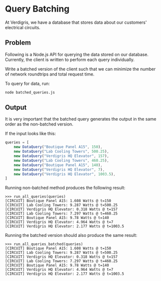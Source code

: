 # Query Batching

At Verdigris, we have a database that stores data about our customers' electrical
circuits.

## Problem

Following is a Node.js API for querying the data stored on our database. Currently, the client is written to perform each query individually.

Write a batched version of the client such that we can minimize the number of network roundtrips and total request time.

To query for data, run:

```bash
node batched_queries.js
```

## Output

It is very important that the batched query generates the output in the same order as the non-batched version.

If the input looks like this:

```javascript
queries = [
    new DataQuery("Boutique Panel A15", 150),
    new DataQuery("Lab Cooling Towers", 500.25),
    new DataQuery("Verdigris HQ Elevator", 157),
    new DataQuery("Lab Cooling Towers", 460.25),
    new DataQuery("Boutique Panel A15", 140),
    new DataQuery("Verdigris HQ Elevator", 7),
    new DataQuery("Verdigris HQ Elevator", 1003.5),
]
```

Running non-batched method produces the following result:

```
>>> run_all_queries(queries)
[CIRCUIT] Boutique Panel A15: 1.608 Watts @ t=150
[CIRCUIT] Lab Cooling Towers: 9.287 Watts @ t=500.25
[CIRCUIT] Verdigris HQ Elevator: 0.318 Watts @ t=157
[CIRCUIT] Lab Cooling Towers: 7.297 Watts @ t=460.25
[CIRCUIT] Boutique Panel A15: 9.78 Watts @ t=140
[CIRCUIT] Verdigris HQ Elevator: 4.964 Watts @ t=7
[CIRCUIT] Verdigris HQ Elevator: 2.177 Watts @ t=1003.5
```

Running the batched version should also produce the same result:

```
>>> run_all_queries_batched(queries)
[CIRCUIT] Boutique Panel A15: 1.608 Watts @ t=150
[CIRCUIT] Lab Cooling Towers: 9.287 Watts @ t=500.25
[CIRCUIT] Verdigris HQ Elevator: 0.318 Watts @ t=157
[CIRCUIT] Lab Cooling Towers: 7.297 Watts @ t=460.25
[CIRCUIT] Boutique Panel A15: 9.78 Watts @ t=140
[CIRCUIT] Verdigris HQ Elevator: 4.964 Watts @ t=7
[CIRCUIT] Verdigris HQ Elevator: 2.177 Watts @ t=1003.5
```
